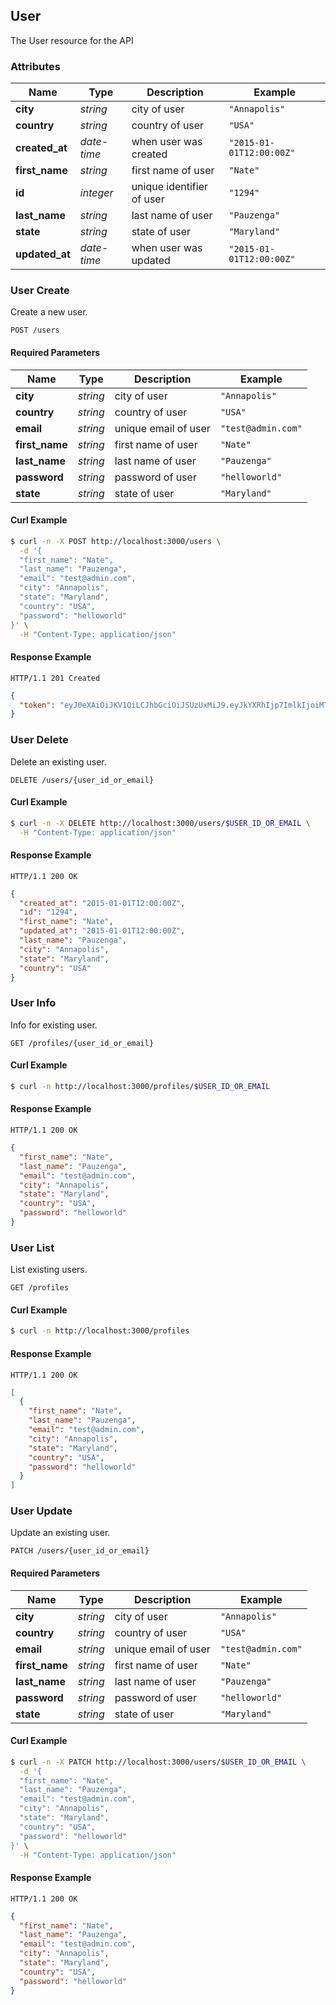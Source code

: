 ## <a name="resource-user"></a>User

The User resource for the API

### Attributes

| Name | Type | Description | Example |
| ------- | ------- | ------- | ------- |
| **city** | *string* | city of user | `"Annapolis"` |
| **country** | *string* | country of user | `"USA"` |
| **created_at** | *date-time* | when user was created | `"2015-01-01T12:00:00Z"` |
| **first_name** | *string* | first name of user | `"Nate"` |
| **id** | *integer* | unique identifier of user | `"1294"` |
| **last_name** | *string* | last name of user | `"Pauzenga"` |
| **state** | *string* | state of user | `"Maryland"` |
| **updated_at** | *date-time* | when user was updated | `"2015-01-01T12:00:00Z"` |

### User Create

Create a new user.

```
POST /users
```

#### Required Parameters

| Name | Type | Description | Example |
| ------- | ------- | ------- | ------- |
| **city** | *string* | city of user | `"Annapolis"` |
| **country** | *string* | country of user | `"USA"` |
| **email** | *string* | unique email of user | `"test@admin.com"` |
| **first_name** | *string* | first name of user | `"Nate"` |
| **last_name** | *string* | last name of user | `"Pauzenga"` |
| **password** | *string* | password of user | `"helloworld"` |
| **state** | *string* | state of user | `"Maryland"` |



#### Curl Example

```bash
$ curl -n -X POST http://localhost:3000/users \
  -d '{
  "first_name": "Nate",
  "last_name": "Pauzenga",
  "email": "test@admin.com",
  "city": "Annapolis",
  "state": "Maryland",
  "country": "USA",
  "password": "helloworld"
}' \
  -H "Content-Type: application/json"
```


#### Response Example

```
HTTP/1.1 201 Created
```

```json
{
  "token": "eyJ0eXAiOiJKV1QiLCJhbGciOiJSUzUxMiJ9.eyJkYXRhIjp7ImlkIjoiMTE0MzYiLCJ0eXBlIjoiYWNjb3VudHMiLCJhdHRyaWJ1dGVzIjp7ImVtYWlsIjoiZ2xlbm4uZ29vZHJpY2hAZ21haWwuY29tIn19LCJzdWIiOiJhY2NvdW50IiwiZXhwIjoxNDM3MjM0OTM0LCJpc3MiOiJVbmlxdWUgVVNBIiwiaWF0IjoxNDM3MTQ4NTM0LCJqdGkiOiI3ZmJiYTgzOS1kMGRiLTQwODItOTBmZC1kNmMwM2YwN2NmMWMifQ.SuAAhWPz_7VfJ2iyQpPEHjAnj_aZ-0-gI4uptFucWWflQnrYJl3Z17vAjypiQB_6io85Nuw7VK0Kz2_VHc7VHZwAjxMpzSvigzpUS4HHjSsDil8iYocVEFlnJWERooCOCjSB9R150Pje1DKB8fNeePUGbkCDH6QSk2BsBzT07yT-7zrTJ7kRlsJ-3Kw2GDnvSbb_k2ecX_rkeMeaMj3FmF3PDBNlkM"
}
```

### User Delete

Delete an existing user.

```
DELETE /users/{user_id_or_email}
```


#### Curl Example

```bash
$ curl -n -X DELETE http://localhost:3000/users/$USER_ID_OR_EMAIL \
  -H "Content-Type: application/json"
```


#### Response Example

```
HTTP/1.1 200 OK
```

```json
{
  "created_at": "2015-01-01T12:00:00Z",
  "id": "1294",
  "first_name": "Nate",
  "updated_at": "2015-01-01T12:00:00Z",
  "last_name": "Pauzenga",
  "city": "Annapolis",
  "state": "Maryland",
  "country": "USA"
}
```

### User Info

Info for existing user.

```
GET /profiles/{user_id_or_email}
```


#### Curl Example

```bash
$ curl -n http://localhost:3000/profiles/$USER_ID_OR_EMAIL
```


#### Response Example

```
HTTP/1.1 200 OK
```

```json
{
  "first_name": "Nate",
  "last_name": "Pauzenga",
  "email": "test@admin.com",
  "city": "Annapolis",
  "state": "Maryland",
  "country": "USA",
  "password": "helloworld"
}
```

### User List

List existing users.

```
GET /profiles
```


#### Curl Example

```bash
$ curl -n http://localhost:3000/profiles
```


#### Response Example

```
HTTP/1.1 200 OK
```

```json
[
  {
    "first_name": "Nate",
    "last_name": "Pauzenga",
    "email": "test@admin.com",
    "city": "Annapolis",
    "state": "Maryland",
    "country": "USA",
    "password": "helloworld"
  }
]
```

### User Update

Update an existing user.

```
PATCH /users/{user_id_or_email}
```

#### Required Parameters

| Name | Type | Description | Example |
| ------- | ------- | ------- | ------- |
| **city** | *string* | city of user | `"Annapolis"` |
| **country** | *string* | country of user | `"USA"` |
| **email** | *string* | unique email of user | `"test@admin.com"` |
| **first_name** | *string* | first name of user | `"Nate"` |
| **last_name** | *string* | last name of user | `"Pauzenga"` |
| **password** | *string* | password of user | `"helloworld"` |
| **state** | *string* | state of user | `"Maryland"` |



#### Curl Example

```bash
$ curl -n -X PATCH http://localhost:3000/users/$USER_ID_OR_EMAIL \
  -d '{
  "first_name": "Nate",
  "last_name": "Pauzenga",
  "email": "test@admin.com",
  "city": "Annapolis",
  "state": "Maryland",
  "country": "USA",
  "password": "helloworld"
}' \
  -H "Content-Type: application/json"
```


#### Response Example

```
HTTP/1.1 200 OK
```

```json
{
  "first_name": "Nate",
  "last_name": "Pauzenga",
  "email": "test@admin.com",
  "city": "Annapolis",
  "state": "Maryland",
  "country": "USA",
  "password": "helloworld"
}
```


